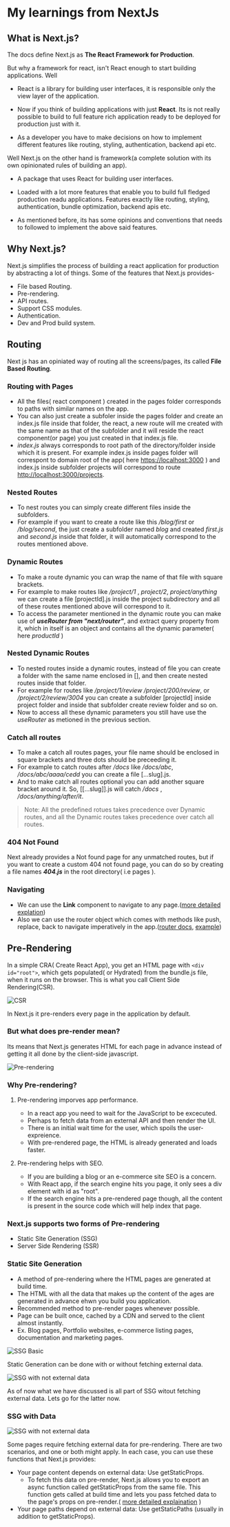 # My learnings from NextJs

## What is Next.js?

The docs define Next.js as **The React Framework for Production**.

But why a framework for react, isn't React enough to start building applications. Well

- React is a library for building user interfaces, it is responsible only the view layer of the application.

- Now if you think of building applications with just **React**. Its is not really possible to build to full feature rich application ready to be deployed for production just with it.

- As a developer you have to make decisions on how to implement different features like routing, styling, authentication, backend api etc.

Well Next.js on the other hand is framework(a complete solution with its own opinionated rules of building an app).

- A package that uses React for building user interfaces.

- Loaded with a lot more features that enable you to build full fledged production readu applications. Features exactly like routing, styling, authentication, bundle optimization, backend apis etc.

- As mentioned before, its has some opinions and conventions that needs to followed to implement the above said features.

## Why Next.js?

Next.js simplifies the process of building a react application for production by abstracting a lot of things.
Some of the features that Next.js provides-

- File based Routing.
- Pre-rendering.
- API routes.
- Support CSS modules.
- Authentication.
- Dev and Prod build system.

## Routing

Next js has an opiniated way of routing all the screens/pages, its called **File Based Routing**.

### Routing with Pages

- All the files( react component ) created in the pages folder corresponds to paths with similar names on the app.
- You can also just create a subfoler inside the pages folder and create an index.js file inside that folder, the react, a new route will me created with the same name as that of the subfolder and it will reside the react component(or page) you just created in that index.js file.
- _index.js_ always corresponds to root path of the directory/folder inside which it is present. For example index.js inside pages folder will correspont to domain root of the app( here <https://localhost:3000> ) and index.js inside subfolder projects will correspond to route <http://localhost:3000/projects>.

### Nested Routes

- To nest routes you can simply create different files inside the subfolders.
- For example if you want to create a route like this _/blog/first_ or _/blog/second_, the just create a subfolder named _blog_ and created _first.js_ and _second.js_ inside that folder, it will automatically correspond to the routes mentioned above.

### Dynamic Routes

- To make a route dynamic you can wrap the name of that file with square brackets.
- For example to make routes like _/project/1_ , _project/2_, _project/anything_ we can create a file [projectId].js inside the project subdirectory and all of these routes mentioned above will correspond to it.
- To access the parameter mentioned in the dynamic route you can make use of **_useRouter from "next/router"_**, and extract query property from it, which in itself is an object and contains all the dynamic parameter( here _productId_ )

### Nested Dynamic Routes

- To nested routes inside a dynamic routes, instead of file you can create a folder with the same name enclosed in [], and then create nested routes inside that folder.
- For example for routes like _/project/1/review_ _/project/200/review_, or _/project/2/review/3004_ you can create a subfolder [projectId] inside project folder and inside that subfolder create review folder and so on.
- Now to access all these dynamic parameters you still have use the _useRouter_ as metioned in the previous section.

### Catch all routes

- To make a catch all routes pages, your file name should be enclosed in square brackets and three dots should be preceeding it.
- For example to catch routes after _/docs_ like _/docs/abc_, _/docs/abc/aaaa/cedd_ you can create a file [...slug].js.
- And to make catch all routes optional you can add another square bracket around it. So, [[...slug]].js will catch _/docs_ , _/docs/anything/after/it_.

> Note: All the predefined rotues takes precedence over Dynamic routes, and all the Dynamic routes takes precedence over catch all routes.

### 404 Not Found

Next already provides a Not found page for any unmatched routes, but if you want to create a custom 404 not found page, you can do so by creating a file names **_404.js_** in the root directory( i.e pages ).

### Navigating

- We can use the **Link** component to navigate to any page.([more detailed explation](https://nextjs.org/docs/api-reference/next/link))
- Also we can use the router object which comes with methods like push, replace, back to navigate imperatively in the app.([router docs](https://nextjs.org/docs/api-reference/next/router), [example](https://nextjs.org/docs/routing/imperatively))

## Pre-Rendering

In a simple CRA( Create React App), you get an HTML page with `<div id="root">`, which gets populated( or Hydrated) from the bundle.js file, when it runs on the browser. This is what you call Client Side Rendering(CSR).

![CSR](https://user-images.githubusercontent.com/66728108/147195446-19b83ce4-f95c-46d5-9804-9442e5b50652.png)

In Next.js it pre-renders every page in the application by default.

### But what does pre-render mean?

Its means that Next.js generates HTML for each page in advance instead of getting it all done by the client-side javascript.

![Pre-rendering](https://user-images.githubusercontent.com/66728108/147195351-ead117f1-951a-495e-89a9-61c46c7e82ea.png)

### Why Pre-rendering?

1. Pre-rendering imporves app performance.

   - In a react app you need to wait for the JavaScript to be excecuted.
   - Perhaps to fetch data from an external API and then render the UI.
   - There is an initial wait time for the user, which spoils the user-expreience.
   - With pre-rendered page, the HTML is already generated and loads faster.

2. Pre-rendering helps with SEO.
   - If you are building a blog or an e-commerce site SEO is a concern.
   - With React app, if the search engine hits you page, it only sees a div element with id as "root".
   - If the search engine hits a pre-rendered page though, all the content is present in the source code which will help index that page.

### Next.js supports two forms of Pre-rendering

- Static Site Generation (SSG)
- Server Side Rendering (SSR)

### Static Site Generation

- A method of pre-rendering where the HTML pages are generated at build time.
- The HTML with all the data that makes up the content of the ages are generated in advance ehwn you build you application.
- Recommended method to pre-render pages whenever possible.
- Page can be built once, cached by a CDN and served to the client almost instantly.
- Ex. Blog pages, Portfolio websites, e-commerce listing pages, documentation and marketing pages.

![SSG Basic](public/SSG.png)

Static Generation can be done with or without fetching external data.

![SSG with not external data](public/SSGnoData.png)

As of now what we have discussed is all part of SSG witout fetching external data. Lets go for the latter now.

### SSG with Data

![SSG with not external data](public/SSGwithData.png)

Some pages require fetching external data for pre-rendering.
There are two scenarios, and one or both might apply. In each case, you can use these functions that Next.js provides:

- Your page content depends on external data: Use getStaticProps.
  - To fetch this data on pre-render, Next.js allows you to export an async function called getStaticProps from the same file. This function gets called at build time and lets you pass fetched data to the page's props on pre-render.( [more detailed explaination](https://nextjs.org/docs/basic-features/data-fetching#getstaticprops-static-generation) )
- Your page paths depend on external data: Use getStaticPaths (usually in addition to getStaticProps).

